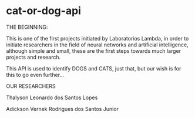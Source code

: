 # cat-or-dog-api

THE BEGINNING:

This is one of the first projects initiated by Laboratorios Lambda, in order to initiate researchers in the field of neural networks and 
artificial intelligence, although simple and small, these are the first steps towards much larger projects and research.

This API is used to identify DOGS and CATS, just that, but our wish is for this to go even further...

OUR RESEARCHERS 

Thalyson Leonardo dos Santos Lopes

Adickson Vernek Rodrigues dos Santos Junior
